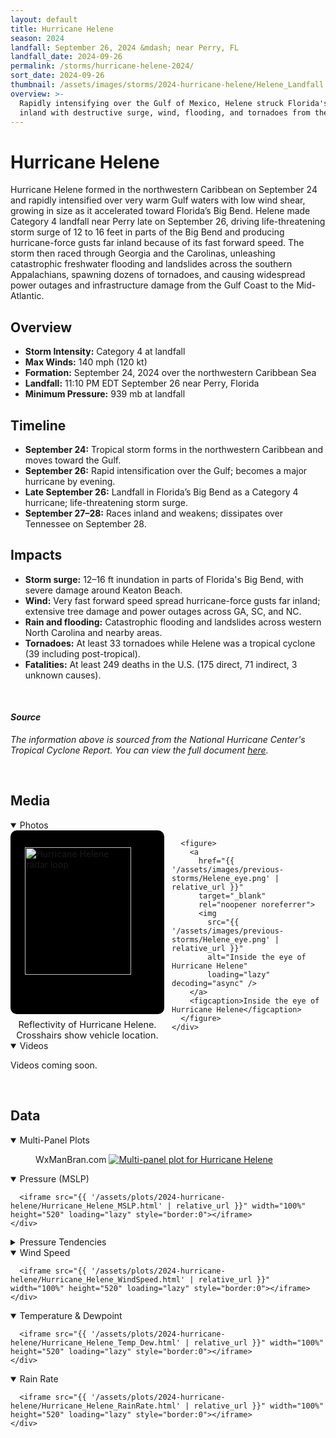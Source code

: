 ```yaml
---
layout: default
title: Hurricane Helene
season: 2024
landfall: September 26, 2024 &mdash; near Perry, FL
landfall_date: 2024-09-26
permalink: /storms/hurricane-helene-2024/
sort_date: 2024-09-26
thumbnail: /assets/images/storms/2024-hurricane-helene/Helene_Landfall.jpg
overview: >-
  Rapidly intensifying over the Gulf of Mexico, Helene struck Florida's Big Bend as a Category 4 hurricane before racing
  inland with destructive surge, wind, flooding, and tornadoes from the Gulf Coast to the Appalachians.
---
```


<h1 class="storm-page__title">Hurricane Helene</h1>
Hurricane Helene formed in the northwestern Caribbean on September 24 and rapidly intensified over very warm Gulf waters with low wind shear, growing in size as it accelerated toward Florida’s Big Bend. Helene made Category 4 landfall near Perry late on September 26, driving life-threatening storm surge of 12 to 16 feet in parts of the Big Bend and producing hurricane-force gusts far inland because of its fast forward speed. The storm then raced through Georgia and the Carolinas, unleashing catastrophic freshwater flooding and landslides across the southern Appalachians, spawning dozens of tornadoes, and causing widespread power outages and infrastructure damage from the Gulf Coast to the Mid-Atlantic.

## Overview
- **Storm Intensity:** Category 4 at landfall
- **Max Winds:** 140 mph (120 kt)
- **Formation:** September 24, 2024 over the northwestern Caribbean Sea
- **Landfall:** 11:10 PM EDT September 26 near Perry, Florida
- **Minimum Pressure:** 939 mb at landfall

## Timeline
- **September 24:** Tropical storm forms in the northwestern Caribbean and moves toward the Gulf.
- **September 26:** Rapid intensification over the Gulf; becomes a major hurricane by evening.
- **Late September 26:** Landfall in Florida’s Big Bend as a Category 4 hurricane; life-threatening storm surge.
- **September 27–28:** Races inland and weakens; dissipates over Tennessee on September 28.

## Impacts
- **Storm surge:** 12–16 ft inundation in parts of Florida's Big Bend, with severe damage around Keaton Beach.
- **Wind:** Very fast forward speed spread hurricane-force gusts far inland; extensive tree damage and power outages across GA, SC, and NC.
- **Rain and flooding:** Catastrophic flooding and landslides across western North Carolina and nearby areas.
- **Tornadoes:** At least 33 tornadoes while Helene was a tropical cyclone (39 including post-tropical).
- **Fatalities:** At least 249 deaths in the U.S. (175 direct, 71 indirect, 3 unknown causes).

<br />

#### _Source_
<em>The information above is sourced from the National Hurricane Center's Tropical Cyclone Report. You can view the full document <a href="https://www.nhc.noaa.gov/data/tcr/AL092024_Helene.pdf" target="_blank" rel="noopener noreferrer">here</a>.</em>

<br />

## Media

<!-- Helene-only local styles to match Milton layout without affecting other pages. -->
<style>
  #helene-photos {
    width: 100%;
    margin: 0 auto;
  }
  #helene-photos .media-row {
    display: grid;
    grid-template-columns: repeat(2, minmax(0, 1fr));
    gap: 0.75rem;
    align-items: stretch;
  }
  #helene-photos figure {
    margin: 0;
    display: flex;
    flex-direction: column;
  }
  #helene-photos figure a {
    display: flex;
    flex: 1 1 auto;
    align-items: center;
    justify-content: center;
    padding: 0.35rem;
    background-color: #000;
    border-radius: 10px;
  }
  #helene-photos img {
    display: block;
    width: 100%;
    height: auto !important;
    max-height: 100%;
    object-fit: contain !important;
  }
  #helene-photos figure:first-child img {
    width: 85%;
  }
  #helene-photos figcaption {
    text-align: center;
    font-size: 0.9rem;
    padding-top: 0.5rem;
  }
  @media (max-width: 900px) {
    #helene-photos .media-row {
      grid-template-columns: 1fr;
    }
    #helene-photos figure a {
      flex: none;
    }
  }
</style>

<details class="storm-plot-group" open>
  <summary class="storm-plot-summary">Photos</summary>
  <div id="helene-photos" class="media-wide"
       style="--media-base-width: calc(100% + 6rem); --media-max-target: 1500px; --media-gutter: 1rem;">
    <div class="media-row two-up media-row--fill media-row--equal-height">
      <figure>
        <a
          href="{{ '/assets/images/previous-storms/Helene_radar.GIF' | relative_url }}"
          target="_blank"
          rel="noopener noreferrer">
          <img
            src="{{ '/assets/images/previous-storms/Helene_radar.GIF' | relative_url }}"
            alt="Hurricane Helene radar loop"
            loading="lazy" decoding="async" />
        </a>
        <figcaption>Reflectivity of Hurricane Helene. Crosshairs show vehicle location.</figcaption>
      </figure>

      <figure>
        <a
          href="{{ '/assets/images/previous-storms/Helene_eye.png' | relative_url }}"
          target="_blank"
          rel="noopener noreferrer">
          <img
            src="{{ '/assets/images/previous-storms/Helene_eye.png' | relative_url }}"
            alt="Inside the eye of Hurricane Helene"
            loading="lazy" decoding="async" />
        </a>
        <figcaption>Inside the eye of Hurricane Helene</figcaption>
      </figure>
    </div>
  </div>
</details>

<details class="storm-plot-group" open>
  <summary class="storm-plot-summary">Videos</summary>
  <p>Videos coming soon.</p>
</details>

<br />

<!-- DATA-SECTION:START -->

<h2>Data</h2>

<div class="storm-data">
  <details class="storm-plot-group" open>
    <summary class="storm-plot-summary">Multi-Panel Plots</summary>
    <div class="storm-plot storm-multi-panels">
      <figure class="storm-multi-panels__figure">
        <span class="storm-multi-panels__watermark" aria-hidden="true">WxManBran.com</span>
        <a href="{{ '/assets/plots/2024-hurricane-helene/Hurricane_Helene_MultiPanel.svg' | relative_url }}" target="_blank" rel="noopener noreferrer">
          <img src="{{ '/assets/plots/2024-hurricane-helene/Hurricane_Helene_MultiPanel.svg' | relative_url }}" alt="Multi-panel plot for Hurricane Helene" loading="lazy">
        </a>
      </figure>
    </div>
  </details>
  <details class="storm-plot-group" open>
    <summary class="storm-plot-summary">Pressure (MSLP)</summary>
    <div class="storm-plot">

      <iframe src="{{ '/assets/plots/2024-hurricane-helene/Hurricane_Helene_MSLP.html' | relative_url }}" width="100%" height="520" loading="lazy" style="border:0"></iframe>
    </div>
  </details>
  <details class="storm-plot-group">
    <summary class="storm-plot-summary">Pressure Tendencies</summary>
    <div class="storm-plot">
      <iframe src="{{ '/assets/plots/2024-hurricane-helene/Hurricane_Helene_PTendency_5min.html' | relative_url }}" width="100%" height="520" loading="lazy" style="border:0"></iframe>
    </div>
    <div class="storm-plot">
      <iframe src="{{ '/assets/plots/2024-hurricane-helene/Hurricane_Helene_PTendency_10min.html' | relative_url }}" width="100%" height="520" loading="lazy" style="border:0"></iframe>
    </div>
    <div class="storm-plot">
      <iframe src="{{ '/assets/plots/2024-hurricane-helene/Hurricane_Helene_PTendency_15min.html' | relative_url }}" width="100%" height="520" loading="lazy" style="border:0"></iframe>
    </div>
    <div class="storm-plot">
      <iframe src="{{ '/assets/plots/2024-hurricane-helene/Hurricane_Helene_PTendency_30min.html' | relative_url }}" width="100%" height="520" loading="lazy" style="border:0"></iframe>
    </div>
    <div class="storm-plot">
      <iframe src="{{ '/assets/plots/2024-hurricane-helene/Hurricane_Helene_PTendency_1hour.html' | relative_url }}" width="100%" height="520" loading="lazy" style="border:0"></iframe>
    </div>
  </details>
  <details class="storm-plot-group" open>
    <summary class="storm-plot-summary">Wind Speed</summary>
    <div class="storm-plot">

      <iframe src="{{ '/assets/plots/2024-hurricane-helene/Hurricane_Helene_WindSpeed.html' | relative_url }}" width="100%" height="520" loading="lazy" style="border:0"></iframe>
    </div>
  </details>
  <details class="storm-plot-group" open>
    <summary class="storm-plot-summary">Temperature &amp; Dewpoint</summary>
    <div class="storm-plot">

      <iframe src="{{ '/assets/plots/2024-hurricane-helene/Hurricane_Helene_Temp_Dew.html' | relative_url }}" width="100%" height="520" loading="lazy" style="border:0"></iframe>
    </div>
  </details>
  <details class="storm-plot-group" open>
    <summary class="storm-plot-summary">Rain Rate</summary>
    <div class="storm-plot">

      <iframe src="{{ '/assets/plots/2024-hurricane-helene/Hurricane_Helene_RainRate.html' | relative_url }}" width="100%" height="520" loading="lazy" style="border:0"></iframe>
    </div>
  </details>
</div>
<!-- DATA-SECTION:END -->
